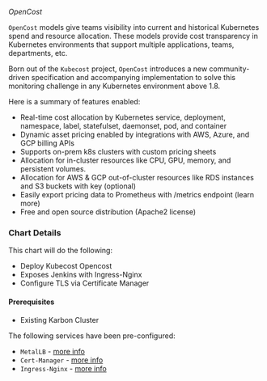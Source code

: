 *OpenCost*

`OpenCost` models give teams visibility into current and historical Kubernetes spend and resource allocation. These models provide cost transparency in Kubernetes environments that support multiple applications, teams, departments, etc.

Born out of the `Kubecost` project, `OpenCost` introduces a new community-driven specification and accompanying implementation to solve this monitoring challenge in any Kubernetes environment above 1.8.

Here is a summary of features enabled:

- Real-time cost allocation by Kubernetes service, deployment, namespace, label, statefulset, daemonset, pod, and container
- Dynamic asset pricing enabled by integrations with AWS, Azure, and GCP billing APIs
- Supports on-prem k8s clusters with custom pricing sheets
- Allocation for in-cluster resources like CPU, GPU, memory, and persistent volumes.
- Allocation for AWS & GCP out-of-cluster resources like RDS instances and S3 buckets with key (optional)
- Easily export pricing data to Prometheus with /metrics endpoint (learn more)
- Free and open source distribution (Apache2 license)

### Chart Details

This chart will do the following:

- Deploy Kubecost Opencost
- Exposes Jenkins with Ingress-Nginx
- Configure TLS via Certificate Manager

#### Prerequisites

- Existing Karbon Cluster

The following services have been pre-configured:

- `MetalLB` - [more info](https://metallb.universe.tf/)
- `Cert-Manager` - [more info](https://cert-manager.io/docs/installation/kubernetes/)
- `Ingress-Nginx` - [more info](https://kubernetes.github.io/ingress-nginx/)